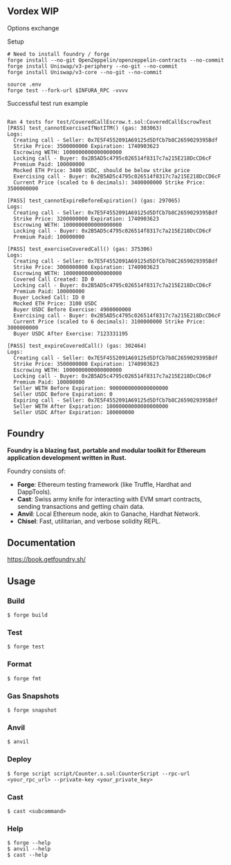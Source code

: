 ## Vordex WIP

Options exchange

Setup
```shell
# Need to install foundry / forge
forge install --no-git OpenZeppelin/openzeppelin-contracts --no-commit
forge install Uniswap/v3-periphery --no-git --no-commit               
forge install Uniswap/v3-core --no-git --no-commit
```

```shell
source .env
forge test --fork-url $INFURA_RPC -vvvv
```

Successful test run example
```shell

Ran 4 tests for test/CoveredCallEscrow.t.sol:CoveredCallEscrowTest
[PASS] test_cannotExerciseIfNotITM() (gas: 303063)
Logs:
  Creating call - Seller: 0x7E5F4552091A69125d5DfCb7b8C2659029395Bdf
  Strike Price: 3500000000 Expiration: 1740903623
  Escrowing WETH: 1000000000000000000
  Locking call - Buyer: 0x2B5AD5c4795c026514f8317c7a215E218DcCD6cF
  Premium Paid: 100000000
  Mocked ETH Price: 3400 USDC, should be below strike price
  Exercising call - Buyer: 0x2B5AD5c4795c026514f8317c7a215E218DcCD6cF
  Current Price (scaled to 6 decimals): 3400000000 Strike Price: 3500000000

[PASS] test_cannotExpireBeforeExpiration() (gas: 297065)
Logs:
  Creating call - Seller: 0x7E5F4552091A69125d5DfCb7b8C2659029395Bdf
  Strike Price: 3200000000 Expiration: 1740903623
  Escrowing WETH: 1000000000000000000
  Locking call - Buyer: 0x2B5AD5c4795c026514f8317c7a215E218DcCD6cF
  Premium Paid: 100000000

[PASS] test_exerciseCoveredCall() (gas: 375306)
Logs:
  Creating call - Seller: 0x7E5F4552091A69125d5DfCb7b8C2659029395Bdf
  Strike Price: 3000000000 Expiration: 1740903623
  Escrowing WETH: 1000000000000000000
  Covered Call Created: ID 0
  Locking call - Buyer: 0x2B5AD5c4795c026514f8317c7a215E218DcCD6cF
  Premium Paid: 100000000
  Buyer Locked Call: ID 0
  Mocked ETH Price: 3100 USDC
  Buyer USDC Before Exercise: 4900000000
  Exercising call - Buyer: 0x2B5AD5c4795c026514f8317c7a215E218DcCD6cF
  Current Price (scaled to 6 decimals): 3100000000 Strike Price: 3000000000
  Buyer USDC After Exercise: 7123331195

[PASS] test_expireCoveredCall() (gas: 302464)
Logs:
  Creating call - Seller: 0x7E5F4552091A69125d5DfCb7b8C2659029395Bdf
  Strike Price: 3500000000 Expiration: 1740903623
  Escrowing WETH: 1000000000000000000
  Locking call - Buyer: 0x2B5AD5c4795c026514f8317c7a215E218DcCD6cF
  Premium Paid: 100000000
  Seller WETH Before Expiration: 9000000000000000000
  Seller USDC Before Expiration: 0
  Expiring call - Seller: 0x7E5F4552091A69125d5DfCb7b8C2659029395Bdf
  Seller WETH After Expiration: 10000000000000000000
  Seller USDC After Expiration: 100000000

```

## Foundry

**Foundry is a blazing fast, portable and modular toolkit for Ethereum application development written in Rust.**

Foundry consists of:

-   **Forge**: Ethereum testing framework (like Truffle, Hardhat and DappTools).
-   **Cast**: Swiss army knife for interacting with EVM smart contracts, sending transactions and getting chain data.
-   **Anvil**: Local Ethereum node, akin to Ganache, Hardhat Network.
-   **Chisel**: Fast, utilitarian, and verbose solidity REPL.

## Documentation

https://book.getfoundry.sh/

## Usage

### Build

```shell
$ forge build
```

### Test

```shell
$ forge test
```

### Format

```shell
$ forge fmt
```

### Gas Snapshots

```shell
$ forge snapshot
```

### Anvil

```shell
$ anvil
```

### Deploy

```shell
$ forge script script/Counter.s.sol:CounterScript --rpc-url <your_rpc_url> --private-key <your_private_key>
```

### Cast

```shell
$ cast <subcommand>
```

### Help

```shell
$ forge --help
$ anvil --help
$ cast --help
```
